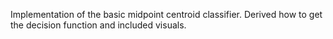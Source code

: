 Implementation of the basic midpoint centroid classifier. 
Derived how to get the decision function and included visuals.
